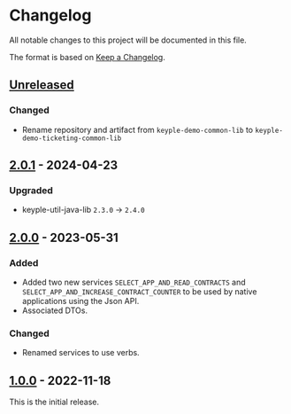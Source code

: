 # Changelog
All notable changes to this project will be documented in this file.

The format is based on [Keep a Changelog](https://keepachangelog.com/en/1.0.0/).

## [Unreleased]
### Changed
- Rename repository and artifact from `keyple-demo-common-lib` to `keyple-demo-ticketing-common-lib`

## [2.0.1] - 2024-04-23
### Upgraded
- keyple-util-java-lib `2.3.0` -> `2.4.0`

## [2.0.0] - 2023-05-31
### Added
- Added two new services `SELECT_APP_AND_READ_CONTRACTS` and `SELECT_APP_AND_INCREASE_CONTRACT_COUNTER` to be used by
native applications using the Json API.
- Associated DTOs.
### Changed
- Renamed services to use verbs.

## [1.0.0] - 2022-11-18
This is the initial release.

[Unreleased]: https://github.com/calypsonet/keyple-demo-common-lib/compare/2.0.1...HEAD
[2.0.1]: https://github.com/calypsonet/keyple-demo-common-lib/compare/2.0.0...2.0.1
[2.0.0]: https://github.com/calypsonet/keyple-demo-common-lib/compare/1.0.0...2.0.0
[1.0.0]: https://github.com/calypsonet/keyple-demo-common-lib/releases/tag/1.0.0
